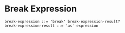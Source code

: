 # Break Expression

```ebnf
break-expression ::= 'break' break-expression-result?
break-expression-result ::= 'as' expression
```
